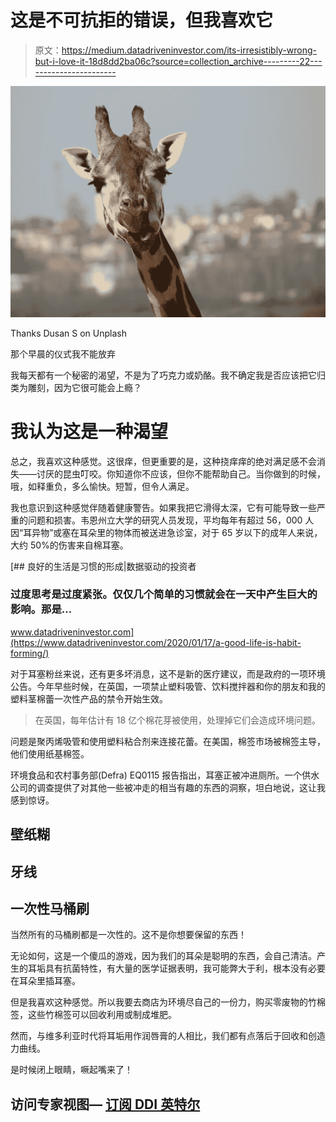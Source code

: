 # 这是不可抗拒的错误，但我喜欢它

> 原文：<https://medium.datadriveninvestor.com/its-irresistibly-wrong-but-i-love-it-18d8dd2ba06c?source=collection_archive---------22----------------------->

![](img/e01b50c949857e44ca18953ca72e7efe.png)

Thanks Dusan S on Unplash

那个早晨的仪式我不能放弃

我每天都有一个秘密的渴望，不是为了巧克力或奶酪。我不确定我是否应该把它归类为雕刻，因为它很可能会上瘾？

# 我认为这是一种渴望

总之，我喜欢这种感觉。这很痒，但更重要的是，这种挠痒痒的绝对满足感不会消失——讨厌的昆虫叮咬。你知道你不应该，但你不能帮助自己。当你做到的时候，哦，如释重负，多么愉快。短暂，但令人满足。

我也意识到这种感觉伴随着健康警告。如果我把它滑得太深，它有可能导致一些严重的问题和损害。韦恩州立大学的研究人员发现，平均每年有超过 56，000 人因“耳异物”或塞在耳朵里的物体而被送进急诊室，对于 65 岁以下的成年人来说，大约 50%的伤害来自棉耳塞。

[](https://www.datadriveninvestor.com/2020/01/17/a-good-life-is-habit-forming/) [## 良好的生活是习惯的形成|数据驱动的投资者

### 过度思考是过度紧张。仅仅几个简单的习惯就会在一天中产生巨大的影响。那是…

www.datadriveninvestor.com](https://www.datadriveninvestor.com/2020/01/17/a-good-life-is-habit-forming/) 

对于耳塞粉丝来说，还有更多坏消息，这不是新的医疗建议，而是政府的一项环境公告。今年早些时候，在英国，一项禁止塑料吸管、饮料搅拌器和你的朋友和我的塑料茎棉蕾一次性产品的禁令开始生效。

> 在英国，每年估计有 18 亿个棉花芽被使用，处理掉它们会造成环境问题。

问题是聚丙烯吸管和使用塑料粘合剂来连接花蕾。在美国，棉签市场被棉签主导，他们使用纸基棉签。

环境食品和农村事务部(Defra) EQ0115 报告指出，耳塞正被冲进厕所。一个供水公司的调查提供了对其他一些被冲走的相当有趣的东西的洞察，坦白地说，这让我感到惊讶。

## 壁纸糊

## 牙线

## 一次性马桶刷

当然所有的马桶刷都是一次性的。这不是你想要保留的东西！

无论如何，这是一个傻瓜的游戏，因为我们的耳朵是聪明的东西，会自己清洁。产生的耳垢具有抗菌特性，有大量的医学证据表明，我可能弊大于利，根本没有必要在耳朵里插耳塞。

但是我喜欢这种感觉。所以我要去商店为环境尽自己的一份力，购买零废物的竹棉签，这些竹棉签可以回收利用或制成堆肥。

然而，与维多利亚时代将耳垢用作润唇膏的人相比，我们都有点落后于回收和创造力曲线。

是时候闭上眼睛，噘起嘴来了！

## 访问专家视图— [订阅 DDI 英特尔](https://datadriveninvestor.com/ddi-intel)